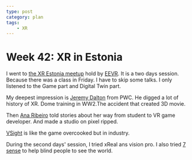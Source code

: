 ```yaml
---
type: post
category: plan
tags:
    - XR
---
```


# Week 42: XR in Estonia

I went to [the XR Estonia meetup](www.realitiexpress.com) hold by [EEVR](https://eevr.ee/). It is a two days session. Because there was a class in Friday. I have to skip some talks. I only listened to the Game part and Digital Twin part.

My deepest impression is [Jeremy Dalton](https://jeremydaltonxr.com/) from PWC. He digged a lot of history of XR. Dome training in WW2.The accident that created 3D movie.

Then [Ana Ribeiro](https://x.com/anagamedev) told stories about her way from student to VR game developer. And made a studio on pixel ripped.

[VSight](https://x.com/vsightio) is like the game overcooked but in industry.

During the second days' session, I tried xReal ans vision pro. I also tried [7 sense](https://7sense.ee/) to help blind people to see the world.